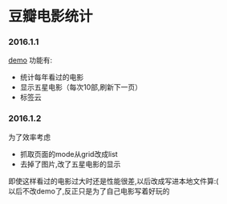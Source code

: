 # 豆瓣电影统计

### 2016.1.1  
[demo](http://doubancount.coding.io)
功能有:  
- 统计每年看过的电影
- 显示五星电影（每次10部,刷新下一页）
- 标签云

### 2016.1.2
为了效率考虑
- 抓取页面的mode从grid改成list
- 去掉了图片,改了五星电影的显示

即使这样看过的电影过大时还是性能很差,以后改成写进本地文件算:(   
以后不改demo了,反正只是为了自己电影写着好玩的  
